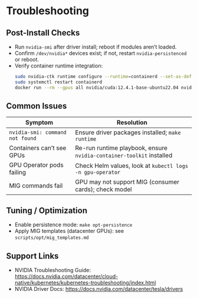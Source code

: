 # Troubleshooting

## Post-Install Checks

- Run `nvidia-smi` after driver install; reboot if modules aren’t loaded.
- Confirm `/dev/nvidia*` devices exist; if not, restart `nvidia-persistenced` or reboot.
- Verify container runtime integration:
  ```bash
  sudo nvidia-ctk runtime configure --runtime=containerd --set-as-default
  sudo systemctl restart containerd
  docker run --rm --gpus all nvidia/cuda:12.4.1-base-ubuntu22.04 nvidia-smi
  ```

## Common Issues

| Symptom | Resolution |
| --- | --- |
| `nvidia-smi: command not found` | Ensure driver packages installed; `make runtime` |
| Containers can’t see GPUs | Re-run runtime playbook, ensure `nvidia-container-toolkit` installed |
| GPU Operator pods failing | Check Helm values, look at `kubectl logs -n gpu-operator` |
| MIG commands fail | GPU may not support MIG (consumer cards); check model |

## Tuning / Optimization

- Enable persistence mode: `make opt-persistence`
- Apply MIG templates (datacenter GPUs): see `scripts/opt/mig_templates.md`

## Support Links

- NVIDIA Troubleshooting Guide: https://docs.nvidia.com/datacenter/cloud-native/kubernetes/kubernetes-troubleshooting/index.html
- NVIDIA Driver Docs: https://docs.nvidia.com/datacenter/tesla/drivers
